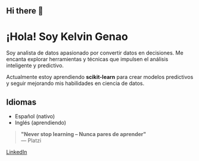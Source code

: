## Hi there 👋

# ¡Hola! Soy Kelvin Genao

Soy analista de datos apasionado por convertir datos en decisiones. Me encanta explorar herramientas y técnicas que impulsen el análisis inteligente y predictivo.

Actualmente estoy aprendiendo **scikit-learn** para crear modelos predictivos y seguir mejorando mis habilidades en ciencia de datos.

## Idiomas
- Español (nativo)
- Inglés (aprendiendo)

> **"Never stop learning – Nunca pares de aprender"**  
> — Platzi

[LinkedIn](www.linkedin.com/in/kelvin-genao-a7621833b) 

